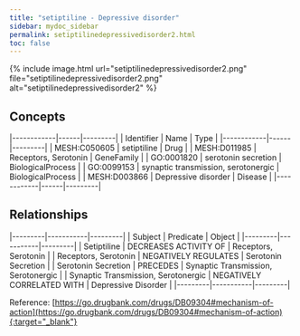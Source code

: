 ```yaml
---
title: "setiptiline - Depressive disorder"
sidebar: mydoc_sidebar
permalink: setiptilinedepressivedisorder2.html
toc: false 
---
```


{% include image.html url="setiptilinedepressivedisorder2.png" file="setiptilinedepressivedisorder2.png" alt="setiptilinedepressivedisorder2" %}

## Concepts

|------------|------|---------|
| Identifier | Name | Type    |
|------------|------|---------|
| MESH:C050605 | setiptiline | Drug |
| MESH:D011985 | Receptors, Serotonin | GeneFamily |
| GO:0001820 | serotonin secretion | BiologicalProcess |
| GO:0099153 | synaptic transmission, serotonergic | BiologicalProcess |
| MESH:D003866 | Depressive disorder | Disease |
|------------|------|---------|

## Relationships

|---------|-----------|---------|
| Subject | Predicate | Object  |
|---------|-----------|---------|
| Setiptiline | DECREASES ACTIVITY OF | Receptors, Serotonin |
| Receptors, Serotonin | NEGATIVELY REGULATES | Serotonin Secretion |
| Serotonin Secretion | PRECEDES | Synaptic Transmission, Serotonergic |
| Synaptic Transmission, Serotonergic | NEGATIVELY CORRELATED WITH | Depressive Disorder |
|---------|-----------|---------|

Reference: [https://go.drugbank.com/drugs/DB09304#mechanism-of-action](https://go.drugbank.com/drugs/DB09304#mechanism-of-action){:target="_blank"}